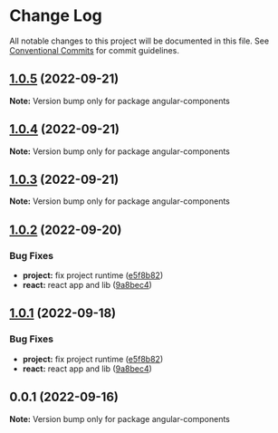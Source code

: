 # Change Log

All notable changes to this project will be documented in this file.
See [Conventional Commits](https://conventionalcommits.org) for commit guidelines.

## [1.0.5](https://github.com/vrapalis/corporate-design-system-blueprint/compare/v1.0.4...v1.0.5) (2022-09-21)

**Note:** Version bump only for package angular-components





## [1.0.4](https://github.com/vrapalis/corporate-design-system-blueprint/compare/v1.0.3...v1.0.4) (2022-09-21)

**Note:** Version bump only for package angular-components





## [1.0.3](https://github.com/vrapalis/corporate-design-system-blueprint/compare/v1.0.2...v1.0.3) (2022-09-21)

**Note:** Version bump only for package angular-components





## [1.0.2](https://github.com/vrapalis/corporate-design-system-blueprint/compare/v0.1.0...v1.0.2) (2022-09-20)


### Bug Fixes

* **project:** fix project runtime ([e5f8b82](https://github.com/vrapalis/corporate-design-system-blueprint/commit/e5f8b82fdfb69e58075144ddcad3c697d7abc1ae))
* **react:** react app and lib ([9a8bec4](https://github.com/vrapalis/corporate-design-system-blueprint/commit/9a8bec4eb4dbab2f78575448a7f1eb9044c141d7))





## [1.0.1](https://github.com/vrapalis/corporate-design-system-blueprint/compare/v0.1.0...v1.0.1) (2022-09-18)


### Bug Fixes

* **project:** fix project runtime ([e5f8b82](https://github.com/vrapalis/corporate-design-system-blueprint/commit/e5f8b82fdfb69e58075144ddcad3c697d7abc1ae))
* **react:** react app and lib ([9a8bec4](https://github.com/vrapalis/corporate-design-system-blueprint/commit/9a8bec4eb4dbab2f78575448a7f1eb9044c141d7))





## 0.0.1 (2022-09-16)

**Note:** Version bump only for package angular-components
